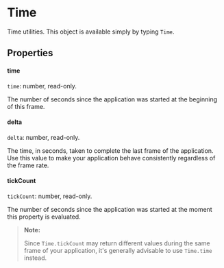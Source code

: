 Time
====

Time utilities. This object is available simply by typing `Time`.

Properties
----------

#### time

`time`: number, read-only.

The number of seconds since the application was started at the beginning of this frame.

#### delta

`delta`: number, read-only.

The time, in seconds, taken to complete the last frame of the application. Use this value to make your application behave consistently regardless of the frame rate.

#### tickCount

`tickCount`: number, read-only.

The number of seconds since the application was started at the moment this property is evaluated.

> **Note:**
>
> Since `Time.tickCount` may return different values during the same frame of your application, it's generally advisable to use `Time.time` instead.